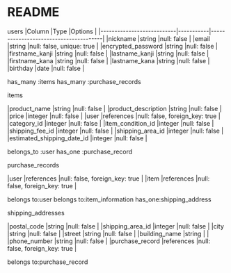 # README


users
|Column                     |Type       |Options                                |
|---------------------------|-----------|---------------------------------------|
|nickname                   |string     |null: false                            |
|email                      |string     |null: false, unique: true              |
|encrypted_password         |string     |null: false                            |
|firstname_kanji            |string     |null: false                            |
|lastname_kanji             |string     |null: false                            |
|firstname_kana             |string     |null: false                            |
|lastname_kana              |string     |null: false                            |
|birthday                   |date       |null: false                            |

has_many :items
has_many :purchase_records


items

|product_name               |string     |null: false                            |
|product_description        |string     |null: false                            |
|price                      |integer    |null: false                            |
|user                       |references |null: false, foreign_key: true         |
|category_id                |integer    |null: false                            |
|item_condition_id          |integer    |null: false                            |
|shipping_fee_id            |integer    |null: false                            |
|shipping_area_id           |integer    |null: false                            |
|estimated_shipping_date_id |integer    |null: false                            |

belongs_to :user
has_one :purchase_record


purchase_records

|user                           |references |null: false, foreign_key: true    |
|item                           |references |null: false, foreign_key: true    |

belongs to:user
belongs to:item_information
has_one:shipping_address


shipping_addresses

|postal_code                |string     |null: false                            |
|shipping_area_id           |integer    |null: false                            |
|city                       |string     |null: false                            |
|street                     |string     |null: false                            |
|building_name              |string     |                                       |
|phone_number               |string     |null: false                            |
|purchase_record            |references |null: false, foreign_key: true         |

belongs to:purchase_record